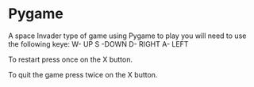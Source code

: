 # Pygame
A space Invader type of game using Pygame 
to play you will need to use the following keye:
W- UP
S -DOWN
D- RIGHT
A- LEFT

To restart press once on the X button.

To quit the game press twice on the X button.
